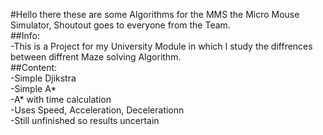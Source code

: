 #Hello there these are some Algorithms for the MMS the Micro Mouse Simulator, Shoutout goes to everyone from the Team.  
##Info:  
-This is a Project for my University Module in which I study the diffrences between diffrent Maze solving Algorithm.   
##Content:  
-Simple Djikstra  
-Simple A*  
-A* with time calculation  
  -Uses Speed, Acceleration, Decelerationn  
  -Still unfinished so results uncertain  

